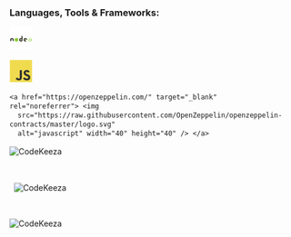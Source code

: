 <h3 align="left">Languages, Tools & Frameworks:</h3>
<p align="left">
  <a href="https://nodejs.org" target="_blank" rel="noreferrer"> <img
      src="https://raw.githubusercontent.com/devicons/devicon/master/icons/nodejs/nodejs-original-wordmark.svg"
      alt="nodejs" width="40" height="40" /> </a>
  
  <a href="https://developer.mozilla.org/en-US/docs/Web/JavaScript" target="_blank"
    rel="noreferrer"> <img
      src="https://raw.githubusercontent.com/devicons/devicon/master/icons/javascript/javascript-original.svg"
      alt="javascript" width="40" height="40" /> </a>
  
    <a href="https://openzeppelin.com/" target="_blank"
    rel="noreferrer"> <img
      src="https://raw.githubusercontent.com/OpenZeppelin/openzeppelin-contracts/master/logo.svg"
      alt="javascript" width="40" height="40" /> </a>
  

  
  
  
  
</p>

<p>
  <img align="center"
    src="https://github-readme-stats.vercel.app/api/top-langs?username=CodeKeeza&show_icons=true&locale=en&bg_color=0d1117&text_color=ffffff&layout=compact&hide=css"
    alt="CodeKeeza" 
    bg_color=#808080/>
</p>

<br>

<p>&nbsp;
  <img align="center" 
    src="https://github-readme-stats.vercel.app/api?username=CodeKeeza&show_icons=true&count_private=true&locale=en&bg_color=0d1117&text_color=ffffff&repo=convoychat"
    alt="CodeKeeza" />
</p>

<br>

<p>
   <img align="center"
        src="https://github-readme-streak-stats.herokuapp.com/?user=CodeKeeza&theme=dark&background=0d1117&date_format=M%20j%5B%2C%20Y%5D" 
        alt="CodeKeeza" />
</p>
      
